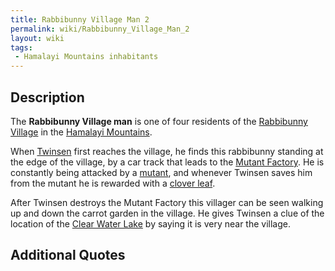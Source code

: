 ```yaml
---
title: Rabbibunny Village Man 2
permalink: wiki/Rabbibunny_Village_Man_2
layout: wiki
tags:
 - Hamalayi Mountains inhabitants
---
```


## Description

The **Rabbibunny Village man** is one of four residents of the
[Rabbibunny Village](Rabbibunny_Village "wikilink") in the [Hamalayi
Mountains](Hamalayi_Mountains "wikilink").

When [Twinsen](Twinsen "wikilink") first reaches the village, he finds
this rabbibunny standing at the edge of the village, by a car track that
leads to the [Mutant Factory](Mutant_Factory "wikilink"). He is
constantly being attacked by a [mutant](mutant "wikilink"), and whenever
Twinsen saves him from the mutant he is rewarded with a [clover
leaf](clover_leaf "wikilink").

After Twinsen destroys the Mutant Factory this villager can be seen
walking up and down the carrot garden in the village. He gives Twinsen a
clue of the location of the [Clear Water
Lake](Clear_Water_Lake "wikilink") by saying it is very near the
village.

## Additional Quotes

